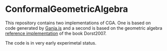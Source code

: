 # ConformalGeometricAlgebra

This repository contains two implementations of CGA. One is based on code generated by [Ganja.js](https://github.com/enkimute/ganja.js) and a second is based on the geometric algebra [reference implementation](https://geometricalgebra.org/reference_impl.html) of the book Dorst2007.

The code is in very early experimetal status.
